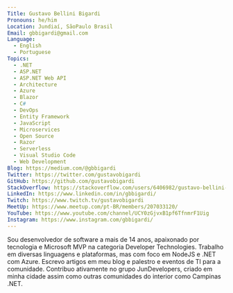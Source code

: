 ```yaml
---
Title: Gustavo Bellini Bigardi
Pronouns: he/him
Location: Jundiaí, SãoPaulo Brasil
Email: gbbigardi@gmail.com
Language:
  - English
  - Portuguese
Topics:
  - .NET
  - ASP.NET
  - ASP.NET Web API
  - Architecture
  - Azure
  - Blazor
  - C#
  - DevOps
  - Entity Framework
  - JavaScript
  - Microservices
  - Open Source
  - Razor
  - Serverless
  - Visual Studio Code
  - Web Development
Blog: https://medium.com/@gbbigardi
Twitter: https://twitter.com/gustavobigardi
GitHub: https://github.com/gustavobigardi
StackOverflow: https://stackoverflow.com/users/6406982/gustavo-bellini-bigardi
LinkedIn: https://www.linkedin.com/in/gbbigardi/
Twitch: https://www.twitch.tv/gustavobigardi
MeetUp: https://www.meetup.com/pt-BR/members/207033120/
YouTube: https://www.youtube.com/channel/UCY0zGjvxB1pf6TfnmrF1Uig
Instagram: https://www.instagram.com/gbbigardi/
---
```

Sou desenvolvedor de software a mais de 14 anos, apaixonado por tecnologia e Microsoft MVP na categoria Developer Technologies. Trabalho em diversas linguagens e plataformas, mas com foco em NodeJS e .NET com Azure. Escrevo artigos em meu blog e palestro e eventos de TI para a comunidade. Contribuo ativamente no grupo JunDevelopers, criado em minha cidade assim como outras comunidades do interior como Campinas .NET.
